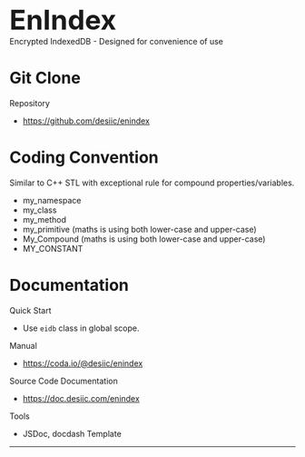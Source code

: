 <h1 class="page-title" style="font-size:48px; margin-top:1em;
    margin-bottom:0;">EnIndex</h1>
Encrypted IndexedDB - Designed for convenience of use

# Git Clone
Repository
  * https://github.com/desiic/enindex

# Coding Convention
Similar to C++ STL with exceptional rule for compound properties/variables.
  * my_namespace
  * my_class
  * my_method
  * my_primitive (maths is using both lower-case and upper-case)
  * My_Compound (maths is using both lower-case and upper-case)
  * MY_CONSTANT

# Documentation
Quick Start
  * Use `eidb` class in global scope.
  
Manual
  * https://coda.io/@desiic/enindex

Source Code Documentation
  * https://doc.desiic.com/enindex

Tools
  * JSDoc, docdash Template
___  